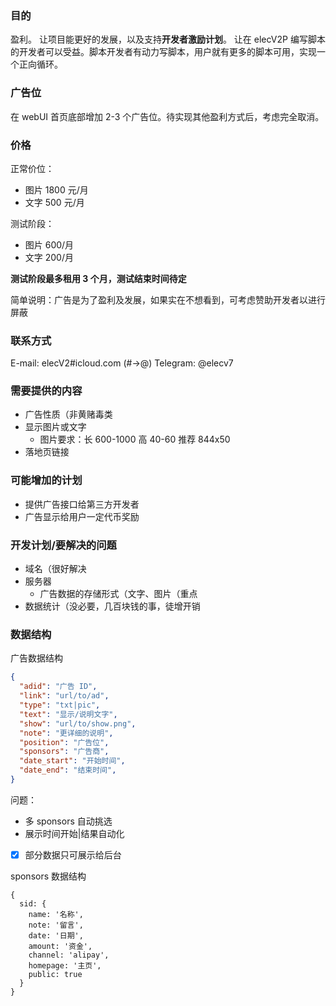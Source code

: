 ### 目的

盈利。
让项目能更好的发展，以及支持**开发者激励计划**。
让在 elecV2P 编写脚本的开发者可以受益。脚本开发者有动力写脚本，用户就有更多的脚本可用，实现一个正向循环。

### 广告位

在 webUI 首页底部增加 2-3 个广告位。待实现其他盈利方式后，考虑完全取消。

### 价格

正常价位：

- 图片 1800 元/月
- 文字  500 元/月

测试阶段：

- 图片 600/月
- 文字 200/月

**测试阶段最多租用 3 个月，测试结束时间待定**

简单说明：广告是为了盈利及发展，如果实在不想看到，可考虑赞助开发者以进行屏蔽

### 联系方式

E-mail: elecV2#icloud.com (#->@)
Telegram: @elecv7

### 需要提供的内容

- 广告性质（非黄赌毒类
- 显示图片或文字
  - 图片要求：长 600-1000 高 40-60  推荐 844x50
- 落地页链接

### 可能增加的计划

- 提供广告接口给第三方开发者
- 广告显示给用户一定代币奖励

### 开发计划/要解决的问题

- 域名（很好解决
- 服务器
  - 广告数据的存储形式（文字、图片（重点
- 数据统计（没必要，几百块钱的事，徒增开销

### 数据结构

广告数据结构

``` JSON
{
  "adid": "广告 ID",
  "link": "url/to/ad",
  "type": "txt|pic",
  "text": "显示/说明文字",
  "show": "url/to/show.png",
  "note": "更详细的说明",
  "position": "广告位",
  "sponsors": "广告商",
  "date_start": "开始时间",
  "date_end": "结束时间",
}
```

问题：

- 多 sponsors 自动挑选
- 展示时间开始|结果自动化
- [x] 部分数据只可展示给后台

sponsors 数据结构

```
{
  sid: {
    name: '名称',
    note: '留言',
    date: '日期',
    amount: '资金',
    channel: 'alipay',
    homepage: '主页',
    public: true
  }
}
```